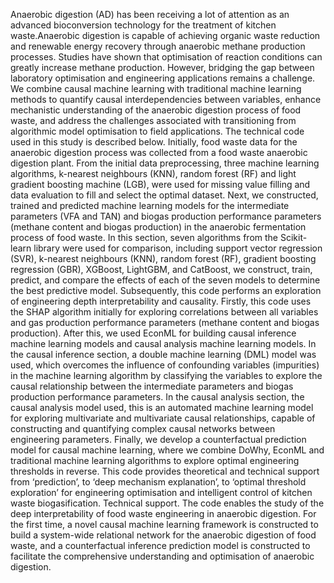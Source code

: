 Anaerobic digestion (AD) has been receiving a lot of attention as an advanced bioconversion technology for the treatment of kitchen waste.Anaerobic digestion is capable of achieving organic waste reduction and renewable energy recovery through anaerobic methane production processes. 
Studies have shown that optimisation of reaction conditions can greatly increase methane production. However, bridging the gap between laboratory optimisation and engineering applications remains a challenge.
We combine causal machine learning with traditional machine learning methods to quantify causal interdependencies between variables, enhance mechanistic understanding of the anaerobic digestion process of food waste, and address the challenges associated with transitioning from algorithmic model optimisation to field applications.
The technical code used in this study is described below. 
Initially, food waste data for the anaerobic digestion process was collected from a food waste anaerobic digestion plant. From the initial data preprocessing, three machine learning algorithms, k-nearest neighbours (KNN), random forest (RF) and light gradient boosting machine (LGB), were used for missing value filling and data evaluation to fill and select the optimal dataset. 
Next, we constructed, trained and predicted machine learning models for the intermediate parameters (VFA and TAN) and biogas production performance parameters (methane content and biogas production) in the anaerobic fermentation process of food waste. In this section, seven algorithms from the Scikit-learn library were used for comparison, including support vector regression (SVR), k-nearest neighbours (KNN), random forest (RF), gradient boosting regression (GBR), XGBoost, LightGBM, and CatBoost, we construct, train, predict, and compare the effects of each of the seven models to determine the best predictive model.
Subsequently, this code performs an exploration of engineering depth interpretability and causality. Firstly, this code uses the SHAP algorithm initially for exploring correlations between all variables and gas production performance parameters (methane content and biogas production). After this, we used EconML for building causal inference machine learning models and causal analysis machine learning models. 
In the causal inference section, a double machine learning (DML) model was used, which overcomes the influence of confounding variables (impurities) in the machine learning algorithm by classifying the variables to explore the causal relationship between the intermediate parameters and biogas production performance parameters. In the causal analysis section, the causal analysis model used, this is an automated machine learning model for exploring multivariate and multivariate causal relationships, capable of constructing and quantifying complex causal networks between engineering parameters.
Finally, we develop a counterfactual prediction model for causal machine learning, where we combine DoWhy, EconML and traditional machine learning algorithms to explore optimal engineering thresholds in reverse. 
This code provides theoretical and technical support from ‘prediction’, to ‘deep mechanism explanation’, to ‘optimal threshold exploration’ for engineering optimisation and intelligent control of kitchen waste biogasification. Technical support.
The code enables the study of the deep interpretability of food waste engineering in anaerobic digestion. For the first time, a novel causal machine learning framework is constructed to build a system-wide relational network for the anaerobic digestion of food waste, and a counterfactual inference prediction model is constructed to facilitate the comprehensive understanding and optimisation of anaerobic digestion.
